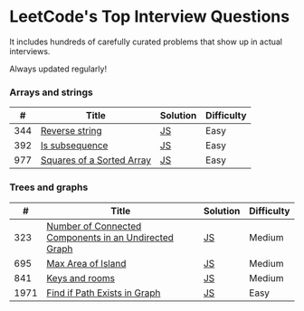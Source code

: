 LeetCode's Top Interview Questions
========
It includes hundreds of carefully curated problems that show up in actual interviews.

Always updated regularly!

### Arrays and strings 

| # | Title | Solution | Difficulty |
|---| ----- | -------- | ---------- |
|344|[Reverse string](https://leetcode.com/problems/reverse-string/) | [JS](./algorithms/javascript/reverseString/reverseString.js)|Easy|
|392|[Is subsequence](https://leetcode.com/problems/is-subsequence/) | [JS](./algorithms/javascript/isSubsequence/isSubsequence.js)|Easy|
|977|[Squares of a Sorted Array](https://leetcode.com/problems/squares-of-a-sorted-array/) | [JS](./algorithms/javascript/squaresOfASortedArray/squaresOfASortedArray.js)|Easy|

### Trees and graphs 

| # | Title | Solution | Difficulty |
|---| ----- | -------- | ---------- |
|323|[Number of Connected Components in an Undirected Graph](https://leetcode.com/problems/number-of-connected-components-in-an-undirected-graph/) | [JS](./algorithms/numberOfConnectedComponentsInAnUndirectedGraph/numberOfConnectedComponentsInAnUndirectedGraph.js)|Medium|
|695|[Max Area of Island](https://leetcode.com/problems/max-area-of-island/) | [JS](./algorithms/javascript/maxAreaOfIsland/maxAreaOfIsland.js)|Medium|
|841|[Keys and rooms](https://leetcode.com/problems/keys-and-rooms/) | [JS](./algorithms/javascript/keysAndRooms/keysAndRooms.js)|Medium|
|1971|[Find if Path Exists in Graph](https://leetcode.com/problems/find-if-path-exists-in-graph/) | [JS](./algorithms/javascript/findIfPathExistsInGraph/findIfPathExistsInGraph.js)|Easy|

